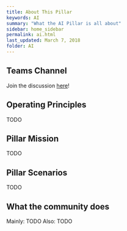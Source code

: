 ```yaml
---
title: About This Pillar
keywords: AI
summary: "What the AI Pillar is all about"
sidebar: home_sidebar
permalink: ai.html
last_updated: March 7, 2018
folder: AI
---
```


## Teams Channel

Join the discussion [here](https://teams.microsoft.com/l/channel/19%3aa5a6e26d62f14d6da3a633e3cfc64af4%40thread.skype/!%2520AI%2520Pillar?groupId=dff0a70d-6316-4124-ae5a-e9d06f63ec34&tenantId=72f988bf-86f1-41af-91ab-2d7cd011db47)!

<!-- Here is where the Pillar leads can put in the main goals/principles of the Pillar -->

## Operating Principles

TODO

## Pillar Mission

TODO

## Pillar Scenarios

TODO

## What the community does

Mainly:
TODO
Also:
TODO